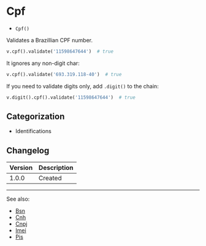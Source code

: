 # Cpf

- `Cpf()`

Validates a Brazillian CPF number.

```python
v.cpf().validate('11598647644')  # true
```

It ignores any non-digit char:

```python
v.cpf().validate('693.319.118-40')  # true
```

If you need to validate digits only, add `.digit()` to
the chain:

```python
v.digit().cpf().validate('11598647644')  # true
```

## Categorization

- Identifications

## Changelog

Version | Description
--------|-------------
  1.0.0 | Created

***
See also:

- [Bsn](Bsn.md)
- [Cnh](Cnh.md)
- [Cnpj](Cnpj.md)
- [Imei](Imei.md)
- [Pis](Pis.md)